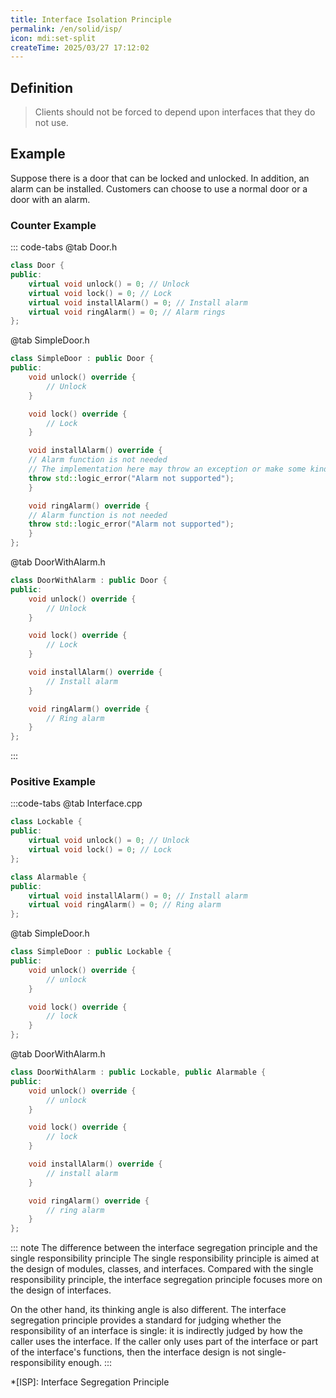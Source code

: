 ```yaml
---
title: Interface Isolation Principle
permalink: /en/solid/isp/
icon: mdi:set-split
createTime: 2025/03/27 17:12:02
---
```

## Definition
> Clients should not be forced to depend upon interfaces that they do not use.

## Example
Suppose there is a door that can be locked and unlocked. In addition, an alarm can be installed. Customers can choose to use a normal door or a door with an alarm.

### Counter Example
::: code-tabs
@tab Door.h
``` c++
class Door {
public:
	virtual void unlock() = 0; // Unlock
	virtual void lock() = 0; // Lock
	virtual void installAlarm() = 0; // Install alarm
	virtual void ringAlarm() = 0; // Alarm rings
};
```
@tab SimpleDoor.h
``` c++
class SimpleDoor : public Door {
public:
	void unlock() override {
		// Unlock
	}

	void lock() override {
		// Lock
	}

	void installAlarm() override {
	// Alarm function is not needed
	// The implementation here may throw an exception or make some kind of mark to indicate that this function is not applicable
	throw std::logic_error("Alarm not supported");
	}

	void ringAlarm() override {
	// Alarm function is not needed
	throw std::logic_error("Alarm not supported");
	}
};
```

@tab DoorWithAlarm.h
``` c++
class DoorWithAlarm : public Door {
public:
	void unlock() override {
		// Unlock
	}

	void lock() override {
		// Lock
	}

	void installAlarm() override {
		// Install alarm
	}

	void ringAlarm() override {
		// Ring alarm
	}
};
```
:::

### Positive Example
:::code-tabs
@tab Interface.cpp
``` c++
class Lockable {
public:
	virtual void unlock() = 0; // Unlock
	virtual void lock() = 0; // Lock
};

class Alarmable {
public:
	virtual void installAlarm() = 0; // Install alarm
	virtual void ringAlarm() = 0; // Ring alarm
};
```

@tab SimpleDoor.h
``` c++
class SimpleDoor : public Lockable {
public:
	void unlock() override {
		// unlock
	}

	void lock() override {
		// lock
	}
};
```
@tab DoorWithAlarm.h
``` c++
class DoorWithAlarm : public Lockable, public Alarmable {
public:
	void unlock() override {
		// unlock
	}

	void lock() override {
		// lock
	}

	void installAlarm() override {
		// install alarm
	}

	void ringAlarm() override {
		// ring alarm
	}
};
```

::: note The difference between the interface segregation principle and the single responsibility principle
​The single responsibility principle is aimed at the design of modules, classes, and interfaces. Compared with the single responsibility principle, the interface segregation principle focuses more on the design of interfaces.

On the other hand, its thinking angle is also different. The interface segregation principle provides a standard for judging whether the responsibility of an interface is single: it is indirectly judged by how the caller uses the interface. If the caller only uses part of the interface or part of the interface's functions, then the interface design is not single-responsibility enough.
:::

*[ISP]: Interface Segregation Principle